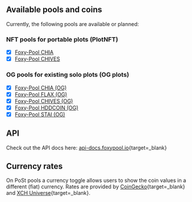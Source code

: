 ## Available pools and coins

Currently, the following pools are available or planned:

### NFT pools for portable plots (PlotNFT)

- [x] [Foxy-Pool CHIA](pools/chia/getting-started.md)
- [x] [Foxy-Pool CHIVES](pools/chives/getting-started.md)

### OG pools for existing solo plots (OG plots)

- [x] [Foxy-Pool CHIA (OG)](pools/chia-og/getting-started.md)
- [x] [Foxy-Pool FLAX (OG)](pools/flax-og/getting-started.md)
- [x] [Foxy-Pool CHIVES (OG)](pools/chives-og/getting-started.md)
- [x] [Foxy-Pool HDDCOIN (OG)](pools/hddcoin-og/getting-started.md)
- [x] [Foxy-Pool STAI (OG)](pools/stai-og/getting-started.md)

## API

Check out the API docs here: [api-docs.foxypool.io](https://api-docs.foxypool.io){target=_blank}

## Currency rates

On PoSt pools a currency toggle allows users to show the coin values in a different (fiat) currency. Rates are provided by [CoinGecko](https://www.coingecko.com){target=_blank} and [XCH Universe](https://xchuniverse.com){target=_blank}.
